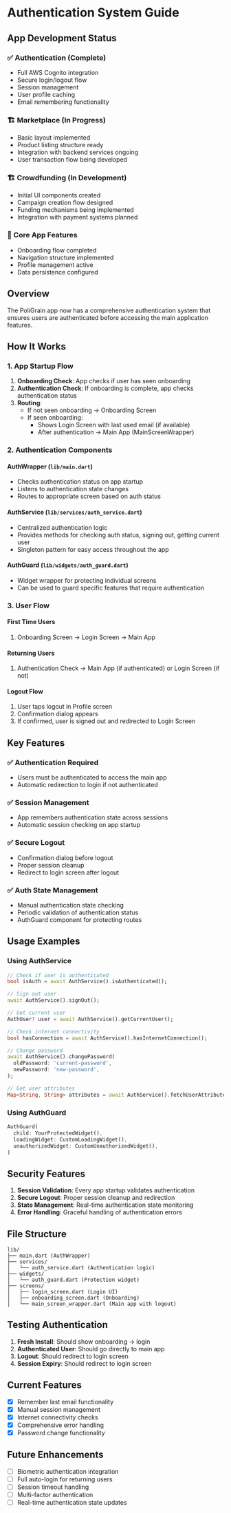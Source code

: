 # Authentication System Guide

## App Development Status

### ✅ Authentication (Complete)

- Full AWS Cognito integration
- Secure login/logout flow
- Session management
- User profile caching
- Email remembering functionality

### 🏗️ Marketplace (In Progress)

- Basic layout implemented
- Product listing structure ready
- Integration with backend services ongoing
- User transaction flow being developed

### 🏗️ Crowdfunding (In Development)

- Initial UI components created
- Campaign creation flow designed
- Funding mechanisms being implemented
- Integration with payment systems planned

### 📱 Core App Features

- Onboarding flow completed
- Navigation structure implemented
- Profile management active
- Data persistence configured

## Overview

The PoliGrain app now has a comprehensive authentication system that ensures users are authenticated before accessing the main application features.

## How It Works

### 1. App Startup Flow

1. **Onboarding Check**: App checks if user has seen onboarding
2. **Authentication Check**: If onboarding is complete, app checks authentication status
3. **Routing**:
   - If not seen onboarding → Onboarding Screen
   - If seen onboarding:
     - Shows Login Screen with last used email (if available)
     - After authentication → Main App (MainScreenWrapper)

### 2. Authentication Components

#### AuthWrapper (`lib/main.dart`)

- Checks authentication status on app startup
- Listens to authentication state changes
- Routes to appropriate screen based on auth status

#### AuthService (`lib/services/auth_service.dart`)

- Centralized authentication logic
- Provides methods for checking auth status, signing out, getting current user
- Singleton pattern for easy access throughout the app

#### AuthGuard (`lib/widgets/auth_guard.dart`)

- Widget wrapper for protecting individual screens
- Can be used to guard specific features that require authentication

### 3. User Flow

#### First Time Users

1. Onboarding Screen → Login Screen → Main App

#### Returning Users

1. Authentication Check → Main App (if authenticated) or Login Screen (if not)

#### Logout Flow

1. User taps logout in Profile screen
2. Confirmation dialog appears
3. If confirmed, user is signed out and redirected to Login Screen

## Key Features

### ✅ Authentication Required

- Users must be authenticated to access the main app
- Automatic redirection to login if not authenticated

### ✅ Session Management

- App remembers authentication state across sessions
- Automatic session checking on app startup

### ✅ Secure Logout

- Confirmation dialog before logout
- Proper session cleanup
- Redirect to login screen after logout

### ✅ Auth State Management

- Manual authentication state checking
- Periodic validation of authentication status
- AuthGuard component for protecting routes

## Usage Examples

### Using AuthService

```dart
// Check if user is authenticated
bool isAuth = await AuthService().isAuthenticated();

// Sign out user
await AuthService().signOut();

// Get current user
AuthUser? user = await AuthService().getCurrentUser();

// Check internet connectivity
bool hasConnection = await AuthService().hasInternetConnection();

// Change password
await AuthService().changePassword(
  oldPassword: 'current-password',
  newPassword: 'new-password',
);

// Get user attributes
Map<String, String> attributes = await AuthService().fetchUserAttributes();
```

### Using AuthGuard

```dart
AuthGuard(
  child: YourProtectedWidget(),
  loadingWidget: CustomLoadingWidget(),
  unauthorizedWidget: CustomUnauthorizedWidget(),
)
```

## Security Features

1. **Session Validation**: Every app startup validates authentication
2. **Secure Logout**: Proper session cleanup and redirection
3. **State Management**: Real-time authentication state monitoring
4. **Error Handling**: Graceful handling of authentication errors

## File Structure

```
lib/
├── main.dart (AuthWrapper)
├── services/
│   └── auth_service.dart (Authentication logic)
├── widgets/
│   └── auth_guard.dart (Protection widget)
├── screens/
│   ├── login_screen.dart (Login UI)
│   ├── onboarding_screen.dart (Onboarding)
│   └── main_screen_wrapper.dart (Main app with logout)
```

## Testing Authentication

1. **Fresh Install**: Should show onboarding → login
2. **Authenticated User**: Should go directly to main app
3. **Logout**: Should redirect to login screen
4. **Session Expiry**: Should redirect to login screen

## Current Features

- [x] Remember last email functionality
- [x] Manual session management
- [x] Internet connectivity checks
- [x] Comprehensive error handling
- [x] Password change functionality

## Future Enhancements

- [ ] Biometric authentication integration
- [ ] Full auto-login for returning users
- [ ] Session timeout handling
- [ ] Multi-factor authentication
- [ ] Real-time authentication state updates
